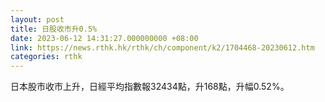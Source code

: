 ```yaml
---
layout: post
title: 日股收市升0.5%
date: 2023-06-12 14:31:27.000000000 +08:00
link: https://news.rthk.hk/rthk/ch/component/k2/1704468-20230612.htm
categories: rthk
---
```


日本股市收市上升，日經平均指數報32434點，升168點，升幅0.52%。
